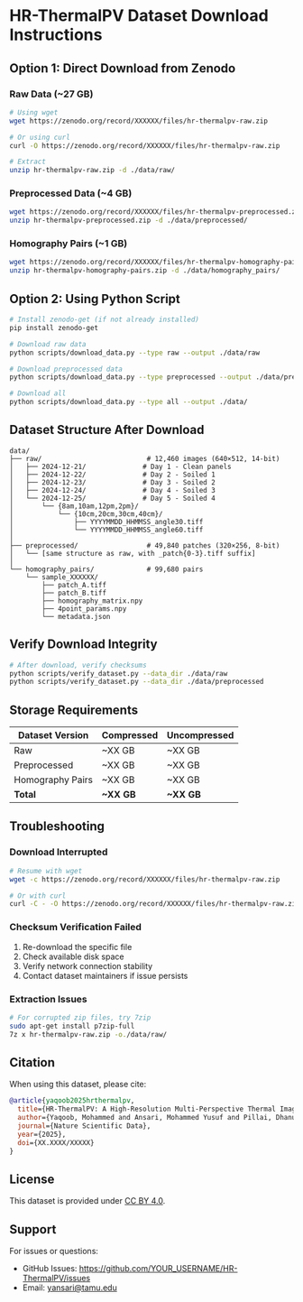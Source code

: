 # HR-ThermalPV Dataset Download Instructions

## Option 1: Direct Download from Zenodo

### Raw Data (~27 GB)

```bash
# Using wget
wget https://zenodo.org/record/XXXXXX/files/hr-thermalpv-raw.zip

# Or using curl
curl -O https://zenodo.org/record/XXXXXX/files/hr-thermalpv-raw.zip

# Extract
unzip hr-thermalpv-raw.zip -d ./data/raw/
```

### Preprocessed Data (~4 GB)

```bash
wget https://zenodo.org/record/XXXXXX/files/hr-thermalpv-preprocessed.zip
unzip hr-thermalpv-preprocessed.zip -d ./data/preprocessed/
```

### Homography Pairs (~1 GB)

```bash
wget https://zenodo.org/record/XXXXXX/files/hr-thermalpv-homography-pairs.zip
unzip hr-thermalpv-homography-pairs.zip -d ./data/homography_pairs/
```

## Option 2: Using Python Script

```bash
# Install zenodo-get (if not already installed)
pip install zenodo-get

# Download raw data
python scripts/download_data.py --type raw --output ./data/raw

# Download preprocessed data
python scripts/download_data.py --type preprocessed --output ./data/preprocessed

# Download all
python scripts/download_data.py --type all --output ./data/
```

## Dataset Structure After Download

```
data/
├── raw/                          # 12,460 images (640×512, 14-bit)
│   ├── 2024-12-21/              # Day 1 - Clean panels
│   ├── 2024-12-22/              # Day 2 - Soiled 1
│   ├── 2024-12-23/              # Day 3 - Soiled 2
│   ├── 2024-12-24/              # Day 4 - Soiled 3
│   └── 2024-12-25/              # Day 5 - Soiled 4
│       └── {8am,10am,12pm,2pm}/
│           └── {10cm,20cm,30cm,40cm}/
│               ├── YYYYMMDD_HHMMSS_angle30.tiff
│               └── YYYYMMDD_HHMMSS_angle60.tiff
│
├── preprocessed/                 # 49,840 patches (320×256, 8-bit)
│   └── [same structure as raw, with _patch{0-3}.tiff suffix]
│
└── homography_pairs/             # 99,680 pairs
    └── sample_XXXXXX/
        ├── patch_A.tiff
        ├── patch_B.tiff
        ├── homography_matrix.npy
        ├── 4point_params.npy
        └── metadata.json
```

## Verify Download Integrity

```bash
# After download, verify checksums
python scripts/verify_dataset.py --data_dir ./data/raw
python scripts/verify_dataset.py --data_dir ./data/preprocessed
```

## Storage Requirements

| Dataset Version | Compressed | Uncompressed |
|----------------|-----------|--------------|
| Raw            | ~XX GB    | ~XX GB       |
| Preprocessed   | ~XX GB    | ~XX GB       |
| Homography Pairs | ~XX GB | ~XX GB       |
| **Total**      | **~XX GB** | **~XX GB** |

## Troubleshooting

### Download Interrupted

```bash
# Resume with wget
wget -c https://zenodo.org/record/XXXXXX/files/hr-thermalpv-raw.zip

# Or with curl
curl -C - -O https://zenodo.org/record/XXXXXX/files/hr-thermalpv-raw.zip
```

### Checksum Verification Failed

1. Re-download the specific file
2. Check available disk space
3. Verify network connection stability
4. Contact dataset maintainers if issue persists

### Extraction Issues

```bash
# For corrupted zip files, try 7zip
sudo apt-get install p7zip-full
7z x hr-thermalpv-raw.zip -o./data/raw/
```

## Citation

When using this dataset, please cite:

```bibtex
@article{yaqoob2025hrthermalpv,
  title={HR-ThermalPV: A High-Resolution Multi-Perspective Thermal Imaging Dataset for Photovoltaic Homography Estimation},
  author={Yaqoob, Mohammed and Ansari, Mohammed Yusuf and Pillai, Dhanup Somasekharan and Flushing, Eduardo Feo},
  journal={Nature Scientific Data},
  year={2025},
  doi={XX.XXXX/XXXXX}
}
```

## License

This dataset is provided under [CC BY 4.0](https://creativecommons.org/licenses/by/4.0/).

## Support

For issues or questions:
- GitHub Issues: https://github.com/YOUR_USERNAME/HR-ThermalPV/issues
- Email: yansari@tamu.edu
